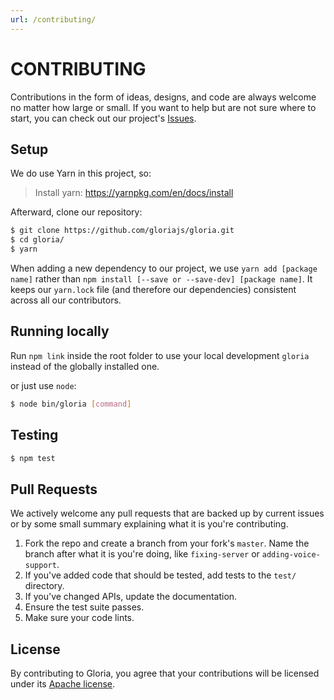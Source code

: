 ```yaml
---
url: /contributing/
---
```

# CONTRIBUTING

Contributions in the form of ideas, designs, and code are always welcome no matter how large or small. If you want to help but are not sure where to start, you can check out our project's [Issues](https://github.com/gloriajs/gloria/issues).

## Setup

We do use Yarn in this project, so:

> Install yarn: https://yarnpkg.com/en/docs/install

Afterward, clone our repository:

```sh
$ git clone https://github.com/gloriajs/gloria.git
$ cd gloria/
$ yarn
```

When adding a new dependency to our project, we use `yarn add [package name]` rather than `npm install [--save or --save-dev] [package name]`. It keeps our `yarn.lock` file (and therefore our dependencies) consistent across all our contributors.

## Running locally

Run `npm link` inside the root folder to use your local development `gloria` instead of the globally installed one.

or just use `node`:

```sh
$ node bin/gloria [command]
```

## Testing

```sh
$ npm test
```

## Pull Requests

We actively welcome any pull requests that are backed up by current issues or by some small summary explaining what it is you're contributing.

1. Fork the repo and create a branch from your fork's `master`. Name the branch after what it is you're doing, like `fixing-server` or `adding-voice-support`.
2. If you've added code that should be tested, add tests to the `test/` directory.
3. If you've changed APIs, update the documentation.
4. Ensure the test suite passes.
5. Make sure your code lints.

## License

By contributing to Gloria, you agree that your contributions will be licensed
under its [Apache license](LICENSE).